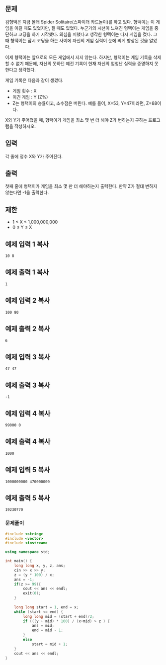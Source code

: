 ## 문제

김형택은 지금 몰래 Spider Solitaire(스파이더 카드놀이)를 하고 있다. 형택이는 이 게임을 이길 때도 있었지만, 질 때도 있었다. 누군가의 시선이 느껴진 형택이는 게임을 중단하고 코딩을 하기 시작했다. 의심을 피했다고 생각한 형택이는 다시 게임을 켰다. 그 때 형택이는 잠시 코딩을 하는 사이에 자신의 게임 실력이 눈에 띄게 향상된 것을 알았다.

이제 형택이는 앞으로의 모든 게임에서 지지 않는다. 하지만, 형택이는 게임 기록을 삭제 할 수 없기 때문에, 자신의 못하던 예전 기록이 현재 자신의 엄청난 실력을 증명하지 못한다고 생각했다.

게임 기록은 다음과 같이 생겼다.

- 게임 횟수 : X
- 이긴 게임 : Y (Z%)
- Z는 형택이의 승률이고, 소수점은 버린다. 예를 들어, X=53, Y=47이라면, Z=88이다.

X와 Y가 주어졌을 때, 형택이가 게임을 최소 몇 번 더 해야 Z가 변하는지 구하는 프로그램을 작성하시오.

## 입력

각 줄에 정수 X와 Y가 주어진다.

## 출력

첫째 줄에 형택이가 게임을 최소 몇 판 더 해야하는지 출력한다. 만약 Z가 절대 변하지 않는다면 -1을 출력한다.

## 제한

- 1 ≤ X ≤ 1,000,000,000
- 0 ≤ Y ≤ X

## 예제 입력 1 복사

```
10 8
```

## 예제 출력 1 복사

```
1
```

## 예제 입력 2 복사

```
100 80
```

## 예제 출력 2 복사

```
6
```

## 예제 입력 3 복사

```
47 47
```

## 예제 출력 3 복사

```
-1
```

## 예제 입력 4 복사

```
99000 0
```

## 예제 출력 4 복사

```
1000
```

## 예제 입력 5 복사

```
1000000000 470000000
```

## 예제 출력 5 복사

```
19230770
```

### 문제풀이

```c++
#include <string>
#include <vector>
#include <iostream>

using namespace std;

int main() {
    long long x, y, z, ans;
    cin >> x >> y;
    z = (y * 100) / x;
    ans = -1;
    if(z >= 99){
        cout << ans << endl;
        exit(0);
    }
        
    long long start = 1, end = x;
    while (start <= end) {
        long long mid = (start + end)/2;
        if (((y + mid) * 100) / (x+mid) > z ) {
            ans = mid;
            end = mid - 1;
        }
        else
            start = mid + 1;
    }
    cout << ans << endl;
}
```
